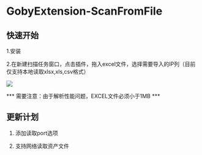 # GobyExtension-ScanFromFile

## 快速开始

1.安装

2.在新建扫描任务窗口，点击插件，拖入excel文件，选择需要导入的IP列（目前仅支持本地读取xlsx,xls,csv格式）

![](/img/ScanFromFile-demo.gif)

  *** 需要注意：由于解析性能问题，EXCEL文件必须小于1MB ***

## 更新计划
1. 添加读取port选项

2. 支持网络读取资产文件